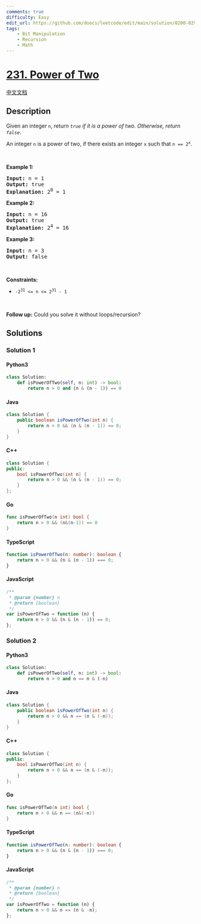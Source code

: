 ```yaml
---
comments: true
difficulty: Easy
edit_url: https://github.com/doocs/leetcode/edit/main/solution/0200-0299/0231.Power%20of%20Two/README_EN.md
tags:
    - Bit Manipulation
    - Recursion
    - Math
---
```


<!-- problem:start -->

# [231. Power of Two](https://leetcode.com/problems/power-of-two)

[中文文档](/solution/0200-0299/0231.Power%20of%20Two/README.md)

## Description

<!-- description:start -->

<p>Given an integer <code>n</code>, return <em><code>true</code> if it is a power of two. Otherwise, return <code>false</code></em>.</p>

<p>An integer <code>n</code> is a power of two, if there exists an integer <code>x</code> such that <code>n == 2<sup>x</sup></code>.</p>

<p>&nbsp;</p>
<p><strong class="example">Example 1:</strong></p>

<pre>
<strong>Input:</strong> n = 1
<strong>Output:</strong> true
<strong>Explanation: </strong>2<sup>0</sup> = 1
</pre>

<p><strong class="example">Example 2:</strong></p>

<pre>
<strong>Input:</strong> n = 16
<strong>Output:</strong> true
<strong>Explanation: </strong>2<sup>4</sup> = 16
</pre>

<p><strong class="example">Example 3:</strong></p>

<pre>
<strong>Input:</strong> n = 3
<strong>Output:</strong> false
</pre>

<p>&nbsp;</p>
<p><strong>Constraints:</strong></p>

<ul>
	<li><code>-2<sup>31</sup> &lt;= n &lt;= 2<sup>31</sup> - 1</code></li>
</ul>

<p>&nbsp;</p>
<strong>Follow up:</strong> Could you solve it without loops/recursion?

<!-- description:end -->

## Solutions

<!-- solution:start -->

### Solution 1

<!-- tabs:start -->

#### Python3

```python
class Solution:
    def isPowerOfTwo(self, n: int) -> bool:
        return n > 0 and (n & (n - 1)) == 0
```

#### Java

```java
class Solution {
    public boolean isPowerOfTwo(int n) {
        return n > 0 && (n & (n - 1)) == 0;
    }
}
```

#### C++

```cpp
class Solution {
public:
    bool isPowerOfTwo(int n) {
        return n > 0 && (n & (n - 1)) == 0;
    }
};
```

#### Go

```go
func isPowerOfTwo(n int) bool {
	return n > 0 && (n&(n-1)) == 0
}
```

#### TypeScript

```ts
function isPowerOfTwo(n: number): boolean {
    return n > 0 && (n & (n - 1)) === 0;
}
```

#### JavaScript

```js
/**
 * @param {number} n
 * @return {boolean}
 */
var isPowerOfTwo = function (n) {
    return n > 0 && (n & (n - 1)) == 0;
};
```

<!-- tabs:end -->

<!-- solution:end -->

<!-- solution:start -->

### Solution 2

<!-- tabs:start -->

#### Python3

```python
class Solution:
    def isPowerOfTwo(self, n: int) -> bool:
        return n > 0 and n == n & (-n)
```

#### Java

```java
class Solution {
    public boolean isPowerOfTwo(int n) {
        return n > 0 && n == (n & (-n));
    }
}
```

#### C++

```cpp
class Solution {
public:
    bool isPowerOfTwo(int n) {
        return n > 0 && n == (n & (-n));
    }
};
```

#### Go

```go
func isPowerOfTwo(n int) bool {
	return n > 0 && n == (n&(-n))
}
```

#### TypeScript

```ts
function isPowerOfTwo(n: number): boolean {
    return n > 0 && (n & (n - 1)) === 0;
}
```

#### JavaScript

```js
/**
 * @param {number} n
 * @return {boolean}
 */
var isPowerOfTwo = function (n) {
    return n > 0 && n == (n & -n);
};
```

<!-- tabs:end -->

<!-- solution:end -->

<!-- problem:end -->
